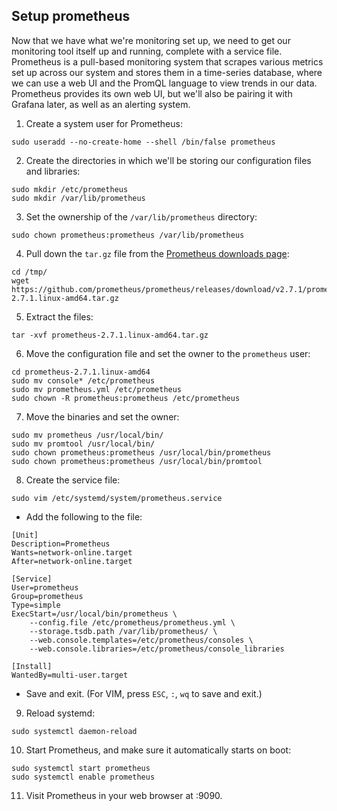## Setup prometheus

Now that we have what we're monitoring set up, we need to get our monitoring tool itself up and running, complete with a service file. 
Prometheus is a pull-based monitoring system that scrapes various metrics set up across our system and stores them in a time-series database, 
where we can use a web UI and the PromQL language to view trends in our data. 
Prometheus provides its own web UI, but we'll also be pairing it with Grafana later, as well as an alerting system.

1. Create a system user for Prometheus:
```console
sudo useradd --no-create-home --shell /bin/false prometheus
```

2. Create the directories in which we'll be storing our configuration files and libraries:
```console
sudo mkdir /etc/prometheus
sudo mkdir /var/lib/prometheus
```
 
3. Set the ownership of the `/var/lib/prometheus` directory:
```console
sudo chown prometheus:prometheus /var/lib/prometheus
```

4. Pull down the `tar.gz` file from the [Prometheus downloads page](https://prometheus.io/download/):
```console
cd /tmp/
wget https://github.com/prometheus/prometheus/releases/download/v2.7.1/prometheus-2.7.1.linux-amd64.tar.gz
```
  
5. Extract the files:
```console
tar -xvf prometheus-2.7.1.linux-amd64.tar.gz
```
                                                                     
6. Move the configuration file and set the owner to the `prometheus` user:
```console
cd prometheus-2.7.1.linux-amd64
sudo mv console* /etc/prometheus
sudo mv prometheus.yml /etc/prometheus
sudo chown -R prometheus:prometheus /etc/prometheus
```
                                                               
7. Move the binaries and set the owner:
```console
sudo mv prometheus /usr/local/bin/
sudo mv promtool /usr/local/bin/
sudo chown prometheus:prometheus /usr/local/bin/prometheus
sudo chown prometheus:prometheus /usr/local/bin/promtool
```
                                                                     
8. Create the service file:
```console
sudo vim /etc/systemd/system/prometheus.service
```

* Add the following to the file:

```
[Unit]
Description=Prometheus
Wants=network-online.target
After=network-online.target

[Service]
User=prometheus
Group=prometheus
Type=simple
ExecStart=/usr/local/bin/prometheus \
    --config.file /etc/prometheus/prometheus.yml \
    --storage.tsdb.path /var/lib/prometheus/ \
    --web.console.templates=/etc/prometheus/consoles \
    --web.console.libraries=/etc/prometheus/console_libraries

[Install]
WantedBy=multi-user.target
```
    
* Save and exit. (For VIM, press `ESC`, `:`, `wq` to save and exit.)

 9. Reload systemd:
```console
sudo systemctl daemon-reload
```

 10. Start Prometheus, and make sure it automatically starts on boot:
```console
sudo systemctl start prometheus
sudo systemctl enable prometheus
```
    
11. Visit Prometheus in your web browser at <PUBLICIP>:9090.
